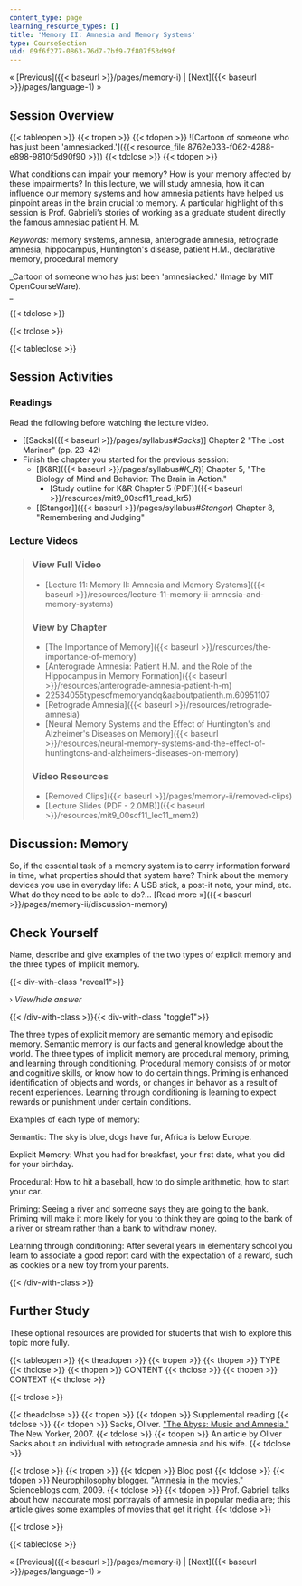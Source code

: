 ```yaml
---
content_type: page
learning_resource_types: []
title: 'Memory II: Amnesia and Memory Systems'
type: CourseSection
uid: 09f6f277-0863-76d7-7bf9-7f807f53d99f
---
```


« [Previous]({{< baseurl >}}/pages/memory-i) | [Next]({{< baseurl >}}/pages/language-1) »

Session Overview
----------------

{{< tableopen >}}
{{< tropen >}}
{{< tdopen >}}
![Cartoon of someone who has just been 'amnesiacked.']({{< resource_file 8762e033-f062-4288-e898-9810f5d90f90 >}})
{{< tdclose >}}
{{< tdopen >}}


What conditions can impair your memory? How is your memory affected by these impairments? In this lecture, we will study amnesia, how it can influence our memory systems and how amnesia patients have helped us pinpoint areas in the brain crucial to memory. A particular highlight of this session is Prof. Gabrieli’s stories of working as a graduate student directly the famous amnesiac patient H. M.

_Keywords:_ memory systems, amnesia, anterograde amnesia, retrograde amnesia, hippocampus, Huntington's disease, patient H.M., declarative memory, procedural memory

_Cartoon of someone who has just been 'amnesiacked.' (Image by MIT OpenCourseWare).  
_


{{< tdclose >}}

{{< trclose >}}

{{< tableclose >}}

Session Activities
------------------

### Readings

Read the following before watching the lecture video.

*   \[[Sacks]({{< baseurl >}}/pages/syllabus#_Sacks_)\] Chapter 2 "The Lost Mariner" (pp. 23-42)
*   Finish the chapter you started for the previous session:
    *   \[[K&R]({{< baseurl >}}/pages/syllabus#_K_R_)\] Chapter 5, "The Biology of Mind and Behavior: The Brain in Action."
        *   [Study outline for K&R Chapter 5 (PDF)]({{< baseurl >}}/resources/mit9_00scf11_read_kr5)
    *   [\[Stangor\]]({{< baseurl >}}/pages/syllabus#_Stangor_) Chapter 8, "Remembering and Judging"

### Lecture Videos

> ### View Full Video
> 
> *   [Lecture 11: Memory II: Amnesia and Memory Systems]({{< baseurl >}}/resources/lecture-11-memory-ii-amnesia-and-memory-systems)
> 
> ### View by Chapter
> 
> *   [The Importance of Memory]({{< baseurl >}}/resources/the-importance-of-memory)
> *   [Anterograde Amnesia: Patient H.M. and the Role of the Hippocampus in Memory Formation]({{< baseurl >}}/resources/anterograde-amnesia-patient-h-m)
> *   22534055typesofmemoryandq&aaboutpatienth.m.60951107
> *   [Retrograde Amnesia]({{< baseurl >}}/resources/retrograde-amnesia)
> *   [Neural Memory Systems and the Effect of Huntington's and Alzheimer's Diseases on Memory]({{< baseurl >}}/resources/neural-memory-systems-and-the-effect-of-huntingtons-and-alzheimers-diseases-on-memory)
> 
> ### Video Resources
> 
> *   [Removed Clips]({{< baseurl >}}/pages/memory-ii/removed-clips)
> *   [Lecture Slides (PDF - 2.0MB)]({{< baseurl >}}/resources/mit9_00scf11_lec11_mem2)

Discussion: Memory
------------------

So, if the essential task of a memory system is to carry information forward in time, what properties should that system have? Think about the memory devices you use in everyday life: A USB stick, a post-it note, your mind, etc. What do they need to be able to do?… [Read more »]({{< baseurl >}}/pages/memory-ii/discussion-memory)

Check Yourself
--------------

Name, describe and give examples of the two types of explicit memory and the three types of implicit memory.

{{< div-with-class "reveal1">}}

› _View/hide answer_

{{< /div-with-class >}}{{< div-with-class "toggle1">}}

The three types of explicit memory are semantic memory and episodic memory. Semantic memory is our facts and general knowledge about the world. The three types of implicit memory are procedural memory, priming, and learning through conditioning. Procedural memory consists of or motor and cognitive skills, or know how to do certain things. Priming is enhanced identification of objects and words, or changes in behavor as a result of recent experiences. Learning through conditioning is learning to expect rewards or punishment under certain conditions.

Examples of each type of memory:

Semantic: The sky is blue, dogs have fur, Africa is below Europe.

Explicit Memory: What you had for breakfast, your first date, what you did for your birthday.

Procedural: How to hit a baseball, how to do simple arithmetic, how to start your car.

Priming: Seeing a river and someone says they are going to the bank. Priming will make it more likely for you to think they are going to the bank of a river or stream rather than a bank to withdraw money.

Learning through conditioning: After several years in elementary school you learn to associate a good report card with the expectation of a reward, such as cookies or a new toy from your parents.

{{< /div-with-class >}}

Further Study
-------------

These optional resources are provided for students that wish to explore this topic more fully.

{{< tableopen >}}
{{< theadopen >}}
{{< tropen >}}
{{< thopen >}}
TYPE
{{< thclose >}}
{{< thopen >}}
CONTENT
{{< thclose >}}
{{< thopen >}}
CONTEXT
{{< thclose >}}

{{< trclose >}}

{{< theadclose >}}
{{< tropen >}}
{{< tdopen >}}
Supplemental reading
{{< tdclose >}}
{{< tdopen >}}
Sacks, Oliver. ["The Abyss: Music and Amnesia."](http://www.newyorker.com/reporting/2007/09/24/070924fa_fact_sacks) The New Yorker, 2007.
{{< tdclose >}}
{{< tdopen >}}
An article by Oliver Sacks about an individual with retrograde amnesia and his wife.
{{< tdclose >}}

{{< trclose >}}
{{< tropen >}}
{{< tdopen >}}
Blog post
{{< tdclose >}}
{{< tdopen >}}
Neurophilosophy blogger. ["Amnesia in the movies."](http://scienceblogs.com/neurophilosophy/2009/03/02/amnesia-in-the-movies/) Scienceblogs.com, 2009.
{{< tdclose >}}
{{< tdopen >}}
Prof. Gabrieli talks about how inaccurate most portrayals of amnesia in popular media are; this article gives some examples of movies that get it right.
{{< tdclose >}}

{{< trclose >}}

{{< tableclose >}}

« [Previous]({{< baseurl >}}/pages/memory-i) | [Next]({{< baseurl >}}/pages/language-1) »